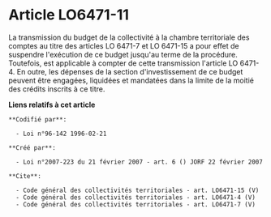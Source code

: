 # Article LO6471-11

La transmission du budget de la collectivité à la chambre territoriale des comptes au titre des articles LO 6471-7 et LO
6471-15 a pour effet de suspendre l'exécution de ce budget jusqu'au terme de la procédure. Toutefois, est applicable à
compter de cette transmission l'article LO 6471-4. En outre, les dépenses de la section d'investissement de ce budget peuvent
être engagées, liquidées et mandatées dans la limite de la moitié des crédits inscrits à ce titre.

**Liens relatifs à cet article**

	**Codifié par**:

	  - Loi n°96-142 1996-02-21

	**Créé par**:

	  - Loi n°2007-223 du 21 février 2007 - art. 6 () JORF 22 février 2007

	**Cite**:

	  - Code général des collectivités territoriales - art. LO6471-15 (V)
	  - Code général des collectivités territoriales - art. LO6471-4 (V)
	  - Code général des collectivités territoriales - art. LO6471-7 (V)
